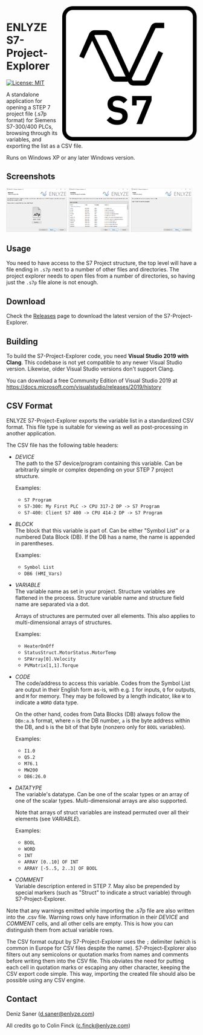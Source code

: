 <img align="right" src="img/S7-Project-Explorer.svg">

# ENLYZE S7-Project-Explorer

[![License: MIT](https://img.shields.io/badge/License-MIT-yellow.svg)](https://opensource.org/licenses/MIT)

A standalone application for opening a STEP 7 project file (.s7p format) for Siemens S7-300/400 PLCs, browsing through its variables, and exporting the list as a CSV file.

Runs on Windows XP or any later Windows version.

## Screenshots
<a href="img/step1.png"><img src="img/step1.png" width="32%" alt="S7-Project Explorer GUI Step 1: Selecting a project file"></a>
<a href="img/step2.png"><img src="img/step2.png" width="32%" alt="S7-Project-Explorer GUI Step 2: Browse through all variables"></a>
<a href="img/step3.png"><img src="img/step3.png" width="32%" alt="S7-Project-Explorer GUI Step 3: Finish the wizard"></a>

## Usage

You need to have access to the S7 Project structure, the top level will have a file ending in `.s7p` next to a number of other files and directories. The project explorer
needs to open files from a number of directories, so having just the `.s7p` file alone is not enough.

## Download
Check the [Releases](https://github.com/enlyze/S7-Project-Explorer/releases) page to download the latest version of the S7-Project-Explorer.

## Building
To build the S7-Project-Explorer code, you need **Visual Studio 2019 with Clang**.
This codebase is not yet compatible to any newer Visual Studio version.
Likewise, older Visual Studio versions don't support Clang.

You can download a free Community Edition of Visual Studio 2019 at https://docs.microsoft.com/visualstudio/releases/2019/history

## CSV Format
ENLYZE S7-Project-Explorer exports the variable list in a standardized CSV format.
This file type is suitable for viewing as well as post-processing in another application.

The CSV file has the following table headers:

* _DEVICE_  
  The path to the S7 device/program containing this variable.
  Can be arbitrarily simple or complex depending on your STEP 7 project structure.

  Examples:
  * `S7 Program`
  * `S7-300: My First PLC -> CPU 317-2 DP -> S7 Program`
  * `S7-400: Client S7 400 -> CPU 414-2 DP -> S7 Program`

* _BLOCK_  
  The block that this variable is part of.
  Can be either "Symbol List" or a numbered Data Block (DB).
  If the DB has a name, the name is appended in parentheses.

  Examples:
  * `Symbol List`
  * `DB6 (HMI_Vars)`

* _VARIABLE_  
  The variable name as set in your project.
  Structure variables are flattened in the process.
  Structure variable name and structure field name are separated via a dot.

  Arrays of structures are permuted over all elements.
  This also applies to multi-dimensional arrays of structures.

  Examples:
  * `HeaterOnOff`
  * `StatusStruct.MotorStatus.MotorTemp`
  * `SPArray[0].Velocity`
  * `PVMatrix[1,1].Torque`

* _CODE_  
  The code/address to access this variable.
  Codes from the Symbol List are output in their English form as-is, with e.g. `I` for inputs, `Q` for outputs, and `M` for memory.
  They may be followed by a length indicator, like `W` to indicate a `WORD` data type.

  On the other hand, codes from Data Blocks (DB) always follow the `DBn:a.b` format, where `n` is the DB number, `a` is the byte address within the DB, and `b` is the bit of that byte (nonzero only for `BOOL` variables).

  Examples:
  * `I1.0`
  * `Q5.2`
  * `M76.1`
  * `MW200`
  * `DB6:26.0`

* _DATATYPE_  
  The variable's datatype.
  Can be one of the scalar types or an array of one of the scalar types.
  Multi-dimensional arrays are also supported.

  Note that arrays of struct variables are instead permuted over all their elements (see _VARIABLE_).

  Examples:
  * `BOOL`
  * `WORD`
  * `INT`
  * `ARRAY [0..10] OF INT`
  * `ARRAY [-5..5, 2..3] OF BOOL`

* _COMMENT_  
  Variable description entered in STEP 7.
  May also be prepended by special markers (such as "Struct" to indicate a struct variable) through S7-Project-Explorer.

Note that any warnings emitted while importing the .s7p file are also written into the .csv file.
Warning rows only have information in their _DEVICE_ and _COMMENT_ cells, and all other cells are empty.
This is how you can distinguish them from actual variable rows.

The CSV format output by S7-Project-Explorer uses the `;` delimiter (which is common in Europe for CSV files despite the name).
S7-Project-Explorer also filters out any semicolons or quotation marks from names and comments before writing them into the CSV file.
This obviates the need for putting each cell in quotation marks or escaping any other character, keeping the CSV export code simple.
This way, importing the created file should also be possible using any CSV engine.

## Contact
Deniz Saner ([d.saner@enlyze.com](mailto:d.saner@enlyze.com))

All credits go to Colin Finck ([c.finck@enlyze.com](mailto:c.finck@enlyze.com))
